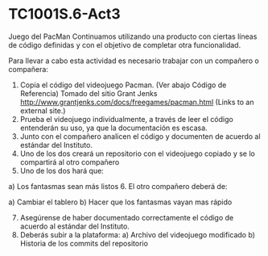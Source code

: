 # TC1001S.6-Act3
Juego del PacMan
Continuamos utilizando una producto con ciertas líneas de código definidas y con el objetivo de completar otra funcionalidad.

Para llevar a cabo esta actividad es necesario trabajar con un compañero o compañera:

1. Copia el código del videojuego Pacman. (Ver  abajo  Código  de  Referencia)  Tomado  del  sitio  Grant  Jenks
http://www.grantjenks.com/docs/freegames/pacman.html (Links to an external site.)
2. Prueba el videojuego individualmente, a través de leer el código entenderán su uso, ya que la documentación es escasa.
3. Junto con el compañero analicen el código y documenten de acuerdo al estándar del Instituto.
4. Uno de los dos creará un repositorio con el videojuego copiado y se lo compartirá al otro compañero
5. Uno de los dos hará que:

  a) Los fantasmas sean más listos
6. El otro compañero deberá de:

  a) Cambiar el tablero
  b) Hacer que los fantasmas vayan mas rápido
  
7. Asegúrense de haber documentado correctamente el código de acuerdo al estándar del Instituto.
8. Deberás subir a la plataforma:
  a) Archivo del videojuego modificado
  b) Historia de los commits del repositorio
